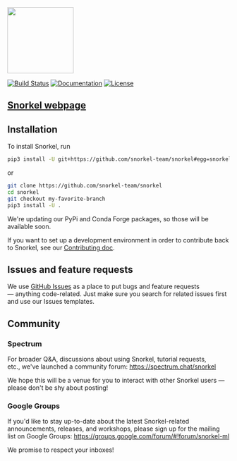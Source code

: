 <img src="figs/logo_01.png" width="150"/>

[![Build Status](https://travis-ci.org/snorkel-team/snorkel.svg?branch=master)](https://travis-ci.org/snorkel-team/snorkel)
[![Documentation](https://readthedocs.org/projects/snorkel/badge/)](http://snorkel.readthedocs.io/en/master/)
[![License](https://img.shields.io/badge/License-Apache%202.0-blue.svg)](https://opensource.org/licenses/Apache-2.0)


## [Snorkel webpage](http://snorkel.stanford.edu)


## Installation

To install Snorkel, run

```bash
pip3 install -U git+https://github.com/snorkel-team/snorkel#egg=snorkel
```

or 

```bash
git clone https://github.com/snorkel-team/snorkel
cd snorkel
git checkout my-favorite-branch
pip3 install -U .
```

We're updating our PyPi and Conda Forge packages, so those will be available soon.

If you want to set up a development environment in order to contribute back to Snorkel,
see our [Contributing doc](./CONTRIBUTING.md).


## Issues and feature requests
We use [GitHub Issues](https://github.com/snorkel-team/snorkel/issues) as a place to put bugs and feature requests — anything code-related.
Just make sure you search for related issues first and use our Issues templates.

## Community
### Spectrum
For broader Q&A, discussions about using Snorkel, tutorial requests, etc., we've launched a community forum: https://spectrum.chat/snorkel

We hope this will be a venue for you to interact with other Snorkel users — please don't be shy about posting!

### Google Groups
If you'd like to stay up-to-date about the latest Snorkel-related announcements, releases, and workshops, please sign up for the mailing list on Google Groups: https://groups.google.com/forum/#!forum/snorkel-ml

We promise to respect your inboxes!
